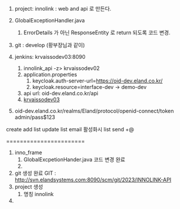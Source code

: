 1. project: innolink : web and api 로 만든다. 
2. GlobalExceptionHandler.java
	1. ErrorDetails 가 아닌 ResponseEntity 로 return 되도록 코드 변경.
3. git : develop (황부장님과 같이)
4. jenkins: krvaissodev03:8090
	1. innolink_api -z> krvaissodev02
	2. application.properties
		1. keycloak.auth-server-url=https://oid-dev.eland.co.kr/
		2. keycloak.resource=interface-dev -> demo-dev
	4. api url: oid-dev.eland.co.kr/api
	5. [krvaissodev03](http://krvaissodev03:8090/)

5. oid-dev.eland.co.kr/realms/Eland/protocol/openid-connect/token
admin/pass$123

create add list
update list
email 활성화시 list send
+@

=======================
1. inno_frame
	1. GlobalExcpetionHander.java 코드 변경 완료
	2. 
3. git 생성 완료 GIT : http://svn.elandsystems.com:8090/scm/git/2023/INNOLINK-API
4. project 생성
	1. 명칭 innolink
5. 